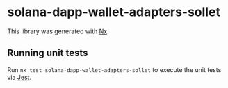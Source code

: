 # solana-dapp-wallet-adapters-sollet

This library was generated with [Nx](https://nx.dev).

## Running unit tests

Run `nx test solana-dapp-wallet-adapters-sollet` to execute the unit tests via [Jest](https://jestjs.io).

